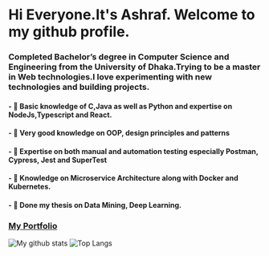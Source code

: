 # Hi Everyone.It's Ashraf. Welcome to my github profile.
### Completed Bachelor’s degree in Computer Science and Engineering from the University of Dhaka.Trying to be a master in Web technologies.I love experimenting with new technologies and building projects.

#### - 🔭 Basic knowledge of C,Java as well as Python and expertise on NodeJs,Typescript and React.
#### - 🌱 Very good knowledge on OOP, design principles and patterns
#### - 🌱 Expertise on both manual and automation testing especially Postman, Cypress, Jest and SuperTest
#### - 🔭 Knowledge on Microservice Architecture along with Docker and Kubernetes.
#### - 🌱 Done my thesis on Data Mining, Deep Learning.

### [My Portfolio](https://ashrafhussain.netlify.app/)



![My github stats](https://github-readme-stats.vercel.app/api?username=ashrafhussain17&show_icons=true)
![Top Langs](https://github-readme-stats.vercel.app/api/top-langs/?username=ashrafhussain17&hide=html,css)




